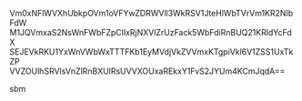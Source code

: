 Vm0xNFlWVXhUbkpOVm1oVFYwZDRWVll3WkRSV1JteHlWbTVrVm1KR2NIbFdW
M1JQVmxaS2NsWnFWbFZpClIxRjNXVlZrUzFack5WbFdiRnBUQ21KRldYcFdX
SEJEVkRKU1YxWnVWbWxTTTFKb1EyMVdjVkZVVmxKTgpiVkl6V1ZSS1UxTkZP
VVZOUlhSRVlsVnZlRnBXUlRsUVVXOUxaREkxY1FvS2JYUm4KCmJqdA==

sbm